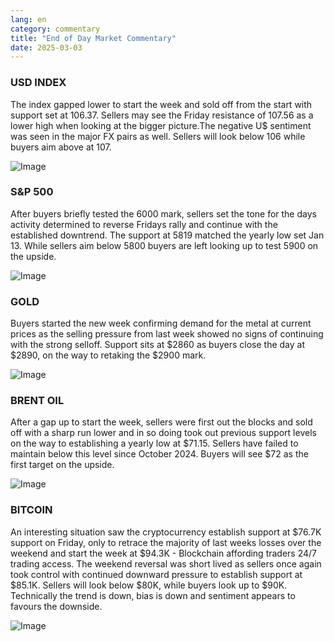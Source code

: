 ```yaml
---
lang: en
category: commentary
title: "End of Day Market Commentary"
date: 2025-03-03
---
```


### USD INDEX

The index gapped lower to start the week and sold off from the start with support set at 106.37. Sellers may see the Friday resistance of 107.56  as a lower high when looking at the bigger picture.The negative U$ sentiment was seen in the major FX pairs as well. Sellers will look below 106 while buyers aim above at 107.

![Image](https://markleighedu.github.io/img/Mar-2025/03-Mar-2025/usdindex.jpg)

### S&P 500

After buyers briefly tested the 6000 mark, sellers set the tone for the days activity determined to reverse Fridays rally and continue with the established downtrend. The support at 5819 matched the yearly low set Jan 13. While sellers aim below 5800  buyers are left looking up to test 5900 on the upside.  

![Image](https://markleighedu.github.io/img/Mar-2025/03-Mar-2025/sp500.jpg)

### GOLD

Buyers started the new week confirming demand for the metal at current prices as the selling pressure from last week showed no signs of continuing with the strong selloff. Support sits at $2860 as buyers close the day at $2890, on the way to retaking the $2900 mark.

![Image](https://markleighedu.github.io/img/Mar-2025/03-Mar-2025/gold.jpg)

### BRENT OIL

After a gap up to start the week, sellers were first out the blocks and sold off with a sharp run lower and in so doing took out previous support levels on the way to establishing a yearly low at $71.15. Sellers have failed to maintain below this level since October 2024. Buyers will see $72 as the first target on the upside.

![Image](https://markleighedu.github.io/img/Mar-2025/03-Mar-2025/brentoil.jpg)

### BITCOIN

An interesting situation saw the cryptocurrency establish support at $76.7K support on Friday, only to retrace the majority of last weeks losses over the weekend and start the week at $94.3K - Blockchain affording traders 24/7 trading access. The weekend reversal was short lived as sellers once again took control  with continued downward pressure to establish support at $85.1K. Sellers will look below $80K, while buyers look up to $90K. Technically the trend is down, bias is down and sentiment appears to favours the downside. 

![Image](https://markleighedu.github.io/img/Mar-2025/03-Mar-2025/bitcoin.jpg)

